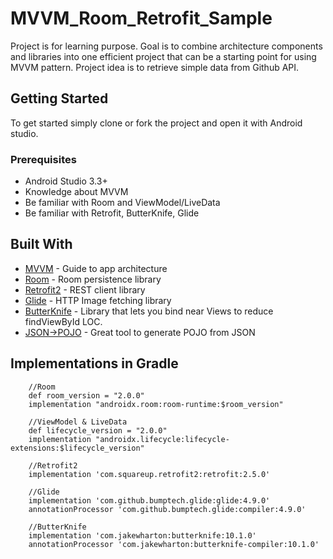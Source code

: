 # MVVM_Room_Retrofit_Sample

Project is for learning purpose. Goal is to combine architecture components and libraries into one efficient project that can be a starting point for using MVVM pattern. Project idea is to retrieve simple data from Github API.

## Getting Started

To get started simply clone or fork the project and open it with Android studio.

### Prerequisites

* Android Studio 3.3+
* Knowledge about MVVM
* Be familiar with Room and ViewModel/LiveData
* Be familiar with Retrofit, ButterKnife, Glide

## Built With

* [MVVM](https://developer.android.com/jetpack/docs/guide) - Guide to app architecture
* [Room](https://codelabs.developers.google.com/codelabs/android-room-with-a-view/#0) - Room persistence library
* [Retrofit2](https://square.github.io/retrofit/) - REST client library
* [Glide](https://github.com/bumptech/glide) - HTTP Image fetching library
* [ButterKnife](http://jakewharton.github.io/butterknife/) - Library that lets you bind near Views to reduce findViewById LOC.
* [JSON->POJO](http://www.jsonschema2pojo.org/) - Great tool to generate POJO from JSON

## Implementations in Gradle

```
    //Room
    def room_version = "2.0.0"
    implementation "androidx.room:room-runtime:$room_version"

    //ViewModel & LiveData
    def lifecycle_version = "2.0.0"
    implementation "androidx.lifecycle:lifecycle-extensions:$lifecycle_version"

    //Retrofit2
    implementation 'com.squareup.retrofit2:retrofit:2.5.0'

    //Glide
    implementation 'com.github.bumptech.glide:glide:4.9.0'
    annotationProcessor 'com.github.bumptech.glide:compiler:4.9.0'

    //ButterKnife
    implementation 'com.jakewharton:butterknife:10.1.0'
    annotationProcessor 'com.jakewharton:butterknife-compiler:10.1.0'
```    
